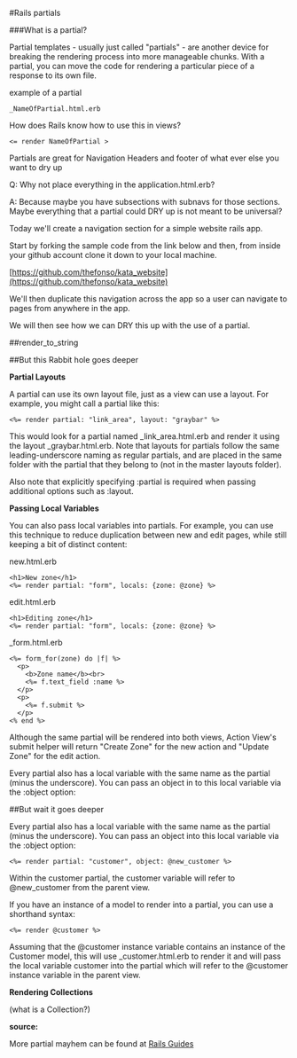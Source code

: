 #Rails partials

###What is a partial?

Partial templates - usually just called "partials" - are another device for breaking the rendering process into more manageable chunks. With a partial, you can move the code for rendering a particular piece of a response to its own file.

example of a partial

	_NameOfPartial.html.erb

How does Rails know how to use this in views?

	<= render NameOfPartial >

Partials are great for Navigation Headers and footer of what ever else you want to dry up

Q: Why not place everything in the application.html.erb?

A: Because maybe you have subsections with subnavs for those sections. Maybe everything that a partial could DRY up is not meant to be universal?

Today we'll create a navigation section for a simple website rails app.

Start by forking the sample code from the link below and then, from inside your github account clone it down to your local machine.

[https://github.com/thefonso/kata_website](https://github.com/thefonso/kata_website)

We'll then duplicate this navigation across the app so a user can navigate to pages from anywhere in the app.

We will then see how we can DRY this up with the use of a partial.

##render_to_string



##But this Rabbit hole goes deeper

**Partial Layouts**


A partial can use its own layout file, just as a view can use a layout. For example, you might call a partial like this:

	<%= render partial: "link_area", layout: "graybar" %>
	
This would look for a partial named _link_area.html.erb and render it using the layout _graybar.html.erb. Note that layouts for partials follow the same leading-underscore naming as regular partials, and are placed in the same folder with the partial that they belong to (not in the master layouts folder).

Also note that explicitly specifying :partial is required when passing additional options such as :layout.

**Passing Local Variables**

You can also pass local variables into partials. For example, you can use this technique to reduce duplication between new and edit pages, while still keeping a bit of distinct content:

new.html.erb

	<h1>New zone</h1>
	<%= render partial: "form", locals: {zone: @zone} %>
	
	
edit.html.erb

	<h1>Editing zone</h1>
	<%= render partial: "form", locals: {zone: @zone} %>
	
_form.html.erb

	<%= form_for(zone) do |f| %>
	  <p>
	    <b>Zone name</b><br>
	    <%= f.text_field :name %>
	  </p>
	  <p>
	    <%= f.submit %>
	  </p>
	<% end %>
	
Although the same partial will be rendered into both views, Action View's submit helper will return "Create Zone" for the new action and "Update Zone" for the edit action.

Every partial also has a local variable with the same name as the partial (minus the underscore). You can pass an object in to this local variable via the :object option:

##But wait it goes deeper

Every partial also has a local variable with the same name as the partial (minus the underscore). You can pass an object into this local variable via the :object option:

	<%= render partial: "customer", object: @new_customer %>
	
Within the customer partial, the customer variable will refer to @new_customer from the parent view.

If you have an instance of a model to render into a partial, you can use a shorthand syntax:

	<%= render @customer %>
	
Assuming that the @customer instance variable contains an instance of the Customer model, this will use _customer.html.erb to render it and will pass the local variable customer into the partial which will refer to the @customer instance variable in the parent view.

**Rendering Collections**

(what is a Collection?)



**source:**

More partial mayhem can be found at [Rails Guides](http://guides.rubyonrails.org/layouts_and_rendering.html#using-partials)
